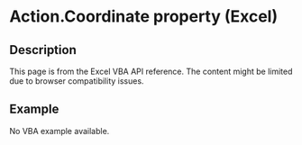 # Action.Coordinate property (Excel)

## Description
This page is from the Excel VBA API reference. The content might be limited due to browser compatibility issues.

## Example
No VBA example available.

